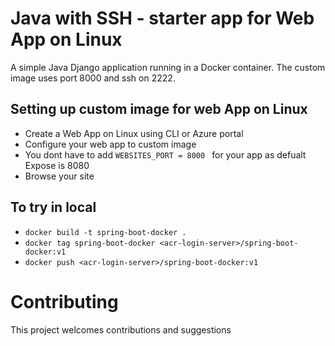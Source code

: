 # Java with SSH - starter app for Web App on Linux

A simple Java Django application running in a Docker container. The custom image uses port 8000 and ssh on 2222. 

## Setting up custom image for web App on Linux 
- Create a Web App on Linux using CLI or Azure portal
- Configure your web app to custom image 
- You dont have to add ```WEBSITES_PORT = 8000 ``` for your app as defualt Expose is 8080
- Browse your site 
 
## To try in local
- `docker build -t spring-boot-docker .` 
- `docker tag spring-boot-docker <acr-login-server>/spring-boot-docker:v1`
- `docker push <acr-login-server>/spring-boot-docker:v1`

# Contributing

This project welcomes contributions and suggestions
